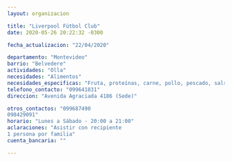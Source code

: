 ```yaml
---
layout: organizacion

title: "Liverpool Fútbol Club"
date: 2020-05-26 20:22:32 -0300

fecha_actualizacion: "22/04/2020"

departamento: "Montevideo"
barrio: "Belvedere"
actividades: "Olla"
necesidades: "Alimentos"
necesidades_especificas: "Fruta, proteínas, carne, pollo, pescado, salsa de tomate, verdura"
telefono_contacto: "099641831"
direccion: "Avenida Agraciada 4186 (Sede)"

otros_contactos: "099687490
098429091"
horario: "Lunes a Sábado - 20:00 a 21:00"
aclaraciones: "Asistir con recipiente
1 persona por familia"
cuenta_bancaria: ""

---
```


